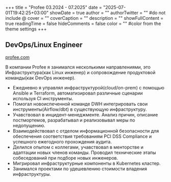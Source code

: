 +++
title = "Profee 03.2024 - 07.2025"
date = "2025-07-01T19:42:25+03:00"
showDate = true
author = ""
authorTwitter = "" #do not include @
cover = ""
coverCaption = ""
description = ""
showFullContent = true
readingTime = false
hideComments = false
color = "" #color from the theme settings
+++

## DevOps/Linux Engineer

[profee.com](https://profee.com)

В компании Profee я занимался несколькими направлениями, это Инфраструктура(как Linux инженер) и сопровождение продуктовой команды(как DevOps инженер).
- Ежедневно я управлял инфраструктурой(cloud/on-prem) с помощью Ansible и Terraform, автоматизировал различные сценарии используя CI инструменты.  
- Помогал новоиспеченной команде DWH интегрировать свои инструменты(Airflow/dbt) в существующую инфраструктуру.  
- Учавствовал в инцидент-менеджменте. Анализ причин, описание постмортемов, разрабатывал и реализовывал меры по недопущению.  
- Взаимодействовал с отделом информационной безопасности для обеспечения соответствия требованиям PCI DSS Compliance и успешного ежегодного прохождения аудита.  
- Делился опытом с коллегами, учавствовал в менторстве и адаптации новых членов команды. Проводил технические этапы собеседований при подборе новых инженеров.  
- Мигрировал инфраструктурные компоненты в Kubernetes кластер.
- Занимался проектами по удешевлению стоимости владения инфраструктуры.
